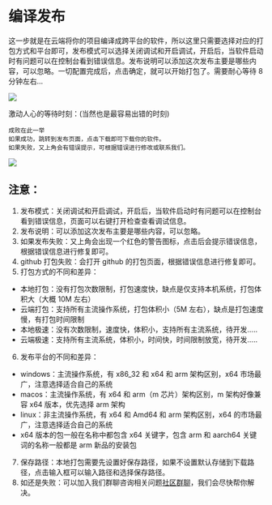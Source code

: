 # 编译发布

这一步就是在云端将你的项目编译成跨平台的软件，所以这里只需要选择对应的打包方式和平台即可，发布模式可以选择关闭调试和开启调试，开启后，当软件启动时有问题可以在控制台看到错误信息。发布说明可以添加这次发布主要是哪些内容，可以忽略。一切配置完成后，点击确定，就可以开始打包了。需要耐心等待 8 分钟左右...

![](../static/imgs/publish1.webp)

激动人心的等待时刻：(当然也是最容易出错的时刻)

```
成败在此一举
如果成功，跳转到发布页面，点击下载即可下载你的软件。
如果失败，又上角会有错误提示，可根据错误进行修改或联系我们。
```

![](../static/imgs/building1.webp)

## 注意：

1. 发布模式：关闭调试和开启调试，开启后，当软件启动时有问题可以在控制台看到错误信息，页面可以右键打开检查查看调试信息。
2. 发布说明：可以添加这次发布主要是哪些内容，可以忽略。
3. 如果发布失败：又上角会出现一个红色的警告图标，点击后会提示错误信息，根据错误信息进行修复即可。
4. github 打包失败：会打开 github 的打包页面，根据错误信息进行修复即可。
5. 打包方式的不同和差异：

-   本地打包：没有打包次数限制，打包速度快，缺点是仅支持本机系统，打包体积大（大概 10M 左右）
-   云端打包：支持所有主流操作系统，打包体积小（5M 左右），缺点是打包速度慢，有打包时间限制
-   本地极速：没有次数限制，速度快，体积小，支持所有主流系统，待开发.....
-   云端极速：支持所有主流系统，体积小，时间快，时间限制放宽，待开发.....

6. 发布平台的不同和差异：

-   windows：主流操作系统，有 x86_32 和 x64 和 arm 架构区别，x64 市场最广，注意选择适合自己的系统
-   macos：主流操作系统，有 x64 和 arm（m 芯片）架构区别，m 架构好像兼容 x64 版本，优先选择 arm 架构
-   linux：非主流操作系统，有 x64 和 Amd64 和 arm 架构区别，x64 的市场最广，注意选择适合自己的系统
-   x64 版本的包一般在名称中都包含 x64 关键字，包含 arm 和 aarch64 关键词的名称一般都是 arm 新品的安装包

7.  保存路径：本地打包需要先设置好保存路径，如果不设置默认存储到下载路径，点击输入框可以输入路径和选择保存路径。
8.  如还是失败：可以加入我们群聊咨询相关问题[社区群聊](../exchange/index.md)，我们会尽快帮你解决。
